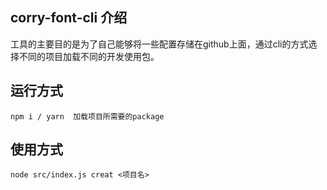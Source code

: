 ## corry-font-cli 介绍
工具的主要目的是为了自己能够将一些配置存储在github上面，通过cli的方式选择不同的项目加载不同的开发使用包。

## 运行方式
```
npm i / yarn  加载项目所需要的package

```

## 使用方式
```
node src/index.js creat <项目名>
```


